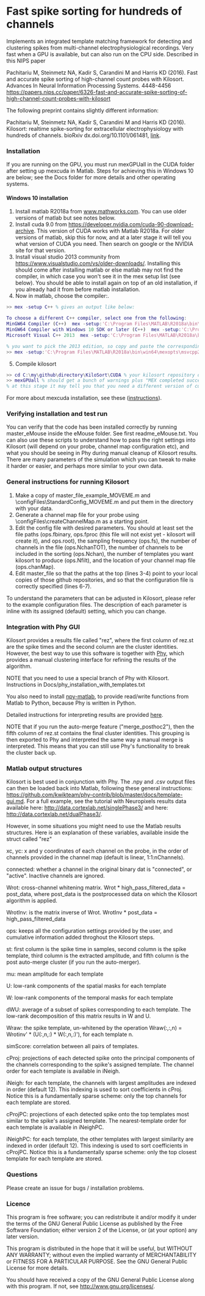 # Fast spike sorting for hundreds of channels #

Implements an integrated template matching framework for detecting and clustering spikes from multi-channel electrophysiological recordings. Very fast when a GPU is available, but can also run on the CPU side. Described in this NIPS paper

Pachitariu M, Steinmetz NA, Kadir S, Carandini M and Harris KD (2016). Fast and accurate spike sorting of high-channel count probes with Kilosort. Advances In Neural Information Processing Systems. 4448-4456
https://papers.nips.cc/paper/6326-fast-and-accurate-spike-sorting-of-high-channel-count-probes-with-kilosort

The following preprint contains slightly different information:

Pachitariu M, Steinmetz NA, Kadir S, Carandini M and Harris KD (2016). Kilosort: realtime spike-sorting for extracellular electrophysiology with hundreds of channels. 
bioRxiv dx.doi.org/10.1101/061481, [link](http://biorxiv.org/content/early/2016/06/30/061481). 

### Installation ###
If you are running on the GPU, you must run mexGPUall in the CUDA folder after setting up mexcuda in Matlab. Steps for achieving this in Windows 10 are below; see the Docs folder for more details and other operating systems.

#### Windows 10 installation ####

1. Install matlab R2018a from www.mathworks.com. You can use older versions of matlab but see notes below. 
2. Install cuda 9.0 from https://developer.nvidia.com/cuda-90-download-archive. This version of CUDA works with Matlab R2018a. For older versions of matlab, skip this for now, and at a later stage it will tell you what version of CUDA you need. Then search on google or the NVIDIA site for that version.
3. Install visual studio 2013 community from https://www.visualstudio.com/vs/older-downloads/. Installing this should come after installing matlab or else matlab may not find the compiler, in which case you won't see it in the mex setup list (see below). You should be able to install again on top of an old installation, if you already had it from before matlab installation. 
4. Now in matlab, choose the compiler:.
```matlab
>> mex -setup C++ % gives an output like below:

To choose a different C++ compiler, select one from the following:
MinGW64 Compiler (C++)  mex -setup:'C:\Program Files\MATLAB\R2018a\bin\win64\mexopts\mingw64_g++.xml' C++
MinGW64 Compiler with Windows 10 SDK or later (C++)  mex -setup:'C:\Program Files\MATLAB\R2018a\bin\win64\mexopts\mingw64_g++_sdk10+.xml' C++
Microsoft Visual C++ 2013  mex -setup:'C:\Program Files\MATLAB\R2018a\bin\win64\mexopts\msvcpp2013.xml' C++

% you want to pick the 2013 edition, so copy and paste the corresponding instruction. For me that's: 
>> mex -setup:'C:\Program Files\MATLAB\R2018a\bin\win64\mexopts\msvcpp2013.xml' C++
```
5. Compile kilosort
```matlab
>> cd C:\my\github\directory\KiloSort\CUDA % your kilosort repository directory
>> mexGPUall % should get a bunch of warnings plus "MEX completed successfully", several times. 
% at this stage it may tell you that you need a different version of cuda for older matlab installations. 
```

For more about mexcuda installation, see these ([instructions](http://uk.mathworks.com/help/distcomp/mexcuda.html)). 

### Verifying installation and test run ###

You can verify that the code has been installed correctly by running master_eMouse inside the eMouse folder. See first readme_eMouse.txt. You can also use these scripts to understand how to pass the right settings into Kilosort (will depend on your probe, channel map configuration etc), and what you should be seeing in Phy during manual cleanup of Kilosort results. There are many parameters of the simulation which you can tweak to make it harder or easier, and perhaps more similar to your own data. 

### General instructions for running Kilosort ###

1. Make a copy of master_file_example_MOVEME.m and \configFiles\StandardConfig_MOVEME.m and put them in the directory with your data. 
2. Generate a channel map file for your probe using \configFiles\createChannelMap.m as a starting point. 
3. Edit the config file with desired parameters. You should at least set the file paths (ops.fbinary, ops.fproc (this file will not exist yet - kilosort will create it), and ops.root), the sampling frequency (ops.fs), the number of channels in the file (ops.NchanTOT), the number of channels to be included in the sorting (ops.Nchan), the number of templates you want kilosort to produce (ops.Nfilt), and the location of your channel map file (ops.chanMap). 
4. Edit master_file so that the paths at the top (lines 3-4) point to your local copies of those github repositories, and so that the configuration file is correctly specified (lines 6-7). 

To understand the parameters that can be adjusted in Kilosort, please refer to the example configuration files. The description of each parameter is inline with its assigned (default) setting, which you can change. 

### Integration with Phy GUI ###
Kilosort provides a results file called "rez", where the first column of rez.st are the spike times and the second column are the cluster identities. However, the best way to use this software is together with [Phy](https://github.com/kwikteam/phy), which provides a manual clustering interface for refining the results of the algorithm. 

NOTE that you need to use a special branch of Phy with Kilosort. Instructions in Docs/phy_installation_with_templates.txt 

You also need to install [npy-matlab](https://github.com/kwikteam/npy-matlab), to provide read/write functions from Matlab to Python, because Phy is written in Python.

Detailed instructions for interpreting results are provided [here](https://github.com/kwikteam/phy-contrib/blob/master/docs/template-gui.md).

NOTE that if you run the auto-merge feature ("merge_posthoc2"), then the fifth column of rez.st contains the final cluster identities. This grouping is then exported to Phy and interpreted the same way a manual merge is interpreted. This means that you can still use Phy's functionality to break the cluster back up. 

### Matlab output structures ###

Kilosort is best used in conjunction with Phy. The .npy and .csv output files can then be loaded back into Matlab, following these general instructions: https://github.com/kwikteam/phy-contrib/blob/master/docs/template-gui.md. For a full example, see the tutorial with Neuropixels results data available here: http://data.cortexlab.net/singlePhase3/ and here: http://data.cortexlab.net/dualPhase3/. 

However, in some situations you might need to use the Matlab results structures. Here is an explanation of these variables, available inside the struct called "rez" 

xc, yc: x and y coordinates of each channel on the probe, in the order of channels provided in the channel map (default is linear, 1:1:nChannels). 

connected: whether a channel in the original binary dat is "connected", or "active". Inactive channels are ignored.

Wrot: cross-channel whitening matrix. Wrot * high_pass_filtered_data = post_data, where post_data is the postprocessed data on which the Kilosort algorithm is applied. 

WrotInv: is the matrix inverse of Wrot. WrotInv * post_data = high_pass_filtered_data

ops: keeps all the configuration settings provided by the user, and cumulative information added throghout the Kilosort steps. 

st: first column is the spike time in samples, second column is the spike template, third column is the extracted amplitude, and fifth column is the post auto-merge cluster (if you run the auto-merger). 

mu: mean amplitude for each template

U: low-rank components of the spatial masks for each template

W: low-rank components of the temporal masks for each template

dWU: average of a subset of spikes corresponding to each template. The low-rank decomposition of this matrix results in W and U. 

Wraw: the spike template, un-whitened by the operation Wraw(:,:,n) = Wrotinv' * (U(:,n,:) * W(:,n,:)'), for each template n. 

simScore: correlation between all pairs of templates.

cProj: projections of each detected spike onto the principal components of the channels corresponding to the spike's assigned template. The channel order for each template is available in iNeigh.

iNeigh: for each template, the channels with largest amplitudes are indexed in order (default 12). This indexing is used to sort coefficients in cProj. Notice this is a fundamentally sparse scheme: only the top channels for each template are stored. 

cProjPC: projections of each detected spike onto the top templates most similar to the spike's assigned template. The nearest-template order for each template is available in iNeighPC.

iNeighPC: for each template, the other templates with largest similarity are indexed in order (default 12). This indexing is used to sort coefficients in cProjPC. Notice this is a fundamentally sparse scheme: only the top closest template for each template are stored. 


### Questions ###

Please create an issue for bugs / installation problems. 

### Licence ###

This program is free software; you can redistribute it and/or modify it under the terms of the GNU General Public License as published by the Free Software Foundation; either version 2 of the License, or (at your option) any later version.

This program is distributed in the hope that it will be useful, but WITHOUT ANY WARRANTY; without even the implied warranty of MERCHANTABILITY or FITNESS FOR A PARTICULAR PURPOSE. See the GNU General Public License for more details.

You should have received a copy of the GNU General Public License along with this program. If not, see http://www.gnu.org/licenses/.


